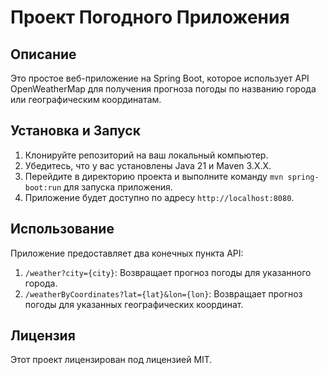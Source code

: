 # Проект Погодного Приложения

## Описание
Это простое веб-приложение на Spring Boot, которое использует API OpenWeatherMap для получения прогноза погоды по названию города или географическим координатам.

## Установка и Запуск
1. Клонируйте репозиторий на ваш локальный компьютер.
2. Убедитесь, что у вас установлены Java 21 и Maven 3.Х.Х.
3. Перейдите в директорию проекта и выполните команду `mvn spring-boot:run` для запуска приложения.
4. Приложение будет доступно по адресу `http://localhost:8080`.

## Использование
Приложение предоставляет два конечных пункта API:

1. `/weather?city={city}`: Возвращает прогноз погоды для указанного города.
2. `/weatherByCoordinates?lat={lat}&lon={lon}`: Возвращает прогноз погоды для указанных географических координат.

## Лицензия
Этот проект лицензирован под лицензией MIT.

